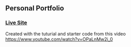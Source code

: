 ## Personal Portfolio

### [Live Site](https://tranquil-crag-24275.herokuapp.com/)

Created with the tuturial and starter code from this video https://www.youtube.com/watch?v=OPaLnMw2i_0